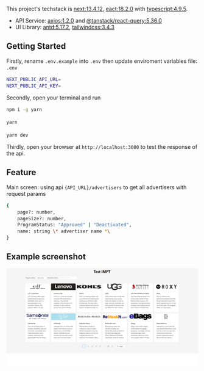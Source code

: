 This project's techstack is [next:13.4.12](https://nextjs.org/), [eact:18.2.0](https://react.dev) with [typescript:4.9.5](https://www.typescriptlang.org/).

- API Service: [axios:1.2.0](https://axios-http.com/) and [@tanstack/react-query:5.36.0](https://tanstack.com/query/v5/docs/framework/react/overview)
- UI Library: [antd:5.17.2](https://ant.design/), [tailwindcss:3.4.3](https://tailwindcss.com/)

## Getting Started

Firstly, rename `.env.example` into `.env` then update enviroment variables file: `.env`

```bash
NEXT_PUBLIC_API_URL=
NEXT_PUBLIC_API_KEY=
```

Secondly, open your terminal and run 
```bash
npm i -g yarn

yarn

yarn dev
```

Thirdly, open your browser at `http://localhost:3000` to test the response of the api.

## Feature

Main screen: using api `{API_URL}/advertisers` to get all advertisers with request params

```bash
{
    page?: number,
    pageSize?: number,
    ProgramStatus: "Approved" | "Deactivated",
    name: string \* advertiser name *\
}
```

## Example screenshot

![alt screenshot](./screenshot.png)

